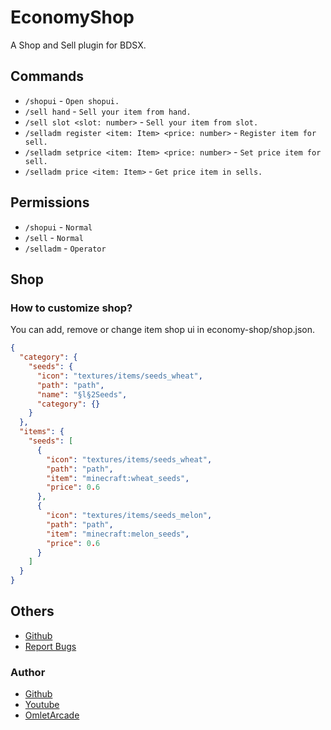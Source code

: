 # EconomyShop
A Shop and Sell plugin for BDSX.

## Commands
* `/shopui` - `Open shopui.`
* `/sell hand` - `Sell your item from hand.`
* `/sell slot <slot: number>` - `Sell your item from slot.`
* `/selladm register <item: Item> <price: number>` - `Register item for sell.`
* `/selladm setprice <item: Item> <price: number>` - `Set price item for sell.`
* `/selladm price <item: Item>` - `Get price item in sells.`

## Permissions
* `/shopui` - `Normal`
* `/sell` - `Normal`
* `/selladm` - `Operator`

## Shop
### How to customize shop?
You can add, remove or change item shop ui in economy-shop/shop.json.
```json
{
  "category": {
    "seeds": {
      "icon": "textures/items/seeds_wheat",
      "path": "path",
      "name": "§l§2Seeds",
      "category": {}
    }
  },
  "items": {
    "seeds": [
      {
        "icon": "textures/items/seeds_wheat",
        "path": "path",
        "item": "minecraft:wheat_seeds",
        "price": 0.6
      },
      {
        "icon": "textures/items/seeds_melon",
        "path": "path",
        "item": "minecraft:melon_seeds",
        "price": 0.6
      }
    ]
  }
}
```

## Others
* [Github](https://github.com/ItzCandra23/economy-shop)
* [Report Bugs](https://github.com/ItzCandra23/economy-shop/issue)
### Author
* [Github](https://github.com/ItzCandra23)
* [Youtube](https://youtube.com/@itzcandra23)
* [OmletArcade](https://omlet.gg/profile/candra_gaming123)